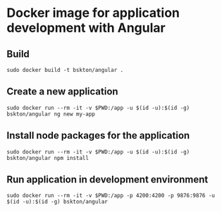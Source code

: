 # Docker image for application development with Angular

## Build
```
sudo docker build -t bskton/angular .
```

## Create a new application
```
sudo docker run --rm -it -v $PWD:/app -u $(id -u):$(id -g) bskton/angular ng new my-app
```

## Install node packages for the application
```
sudo docker run --rm -it -v $PWD:/app -u $(id -u):$(id -g) bskton/angular npm install
```

## Run application in development environment
```
sudo docker run --rm -it -v $PWD:/app -p 4200:4200 -p 9876:9876 -u $(id -u):$(id -g) bskton/angular
```
